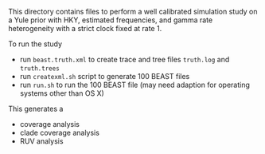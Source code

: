 This directory contains files to perform a well calibrated simulation study on a Yule prior with HKY, estimated frequencies, and gamma rate heterogeneity with a strict clock fixed at rate 1.

To run the study

* run `beast.truth.xml` to create trace and tree files `truth.log` and `truth.trees`
* run `createxml.sh` script to generate 100 BEAST files
* run `run.sh` to run the 100 BEAST file (may need adaption for operating systems other than OS X)

This generates a 
* coverage analysis
* clade coverage analysis
* RUV analysis
